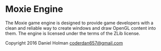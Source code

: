 Moxie Engine
============

The Moxie game engine is designed to provide game developers with
a clean and reliable way to create windows and draw OpenGL content
into them. The engine is licensed under the terms of the ZLib license.

Copyright 2016 Daniel Holman <coderdan657@gmail.com>
